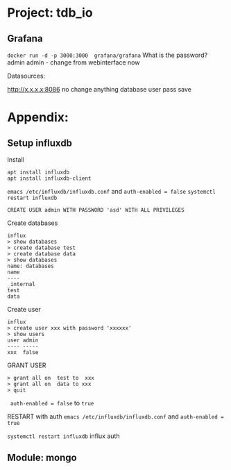 # Project: tdb_io


## Grafana

`docker run -d -p 3000:3000  grafana/grafana`
What is the password? admin admin - change from webinterface now


Datasources:


http://x.x.x.x:8086
no change anything
database user
pass
save

# Appendix:

## Setup influxdb

Install
```
apt install influxdb
apt install influxdb-client
```
`emacs /etc/influxdb/influxdb.conf` and  `auth-enabled = false`
`systemctl restart influxdb`


`CREATE USER admin WITH PASSWORD 'asd' WITH ALL PRIVILEGES`


Create databases
```
influx
> show databases
> create database test
> create database data
> show databases
name: databases
name
----
_internal
test
data
```

Create user
```
influx
> create user xxx with password 'xxxxxx'
> show users
user admin
---- -----
xxx  false
```


GRANT USER
```
> grant all on  test to  xxx
> grant all on  data to xxx
> quit
```

` auth-enabled = false` to
`true`


RESTART with auth
`emacs /etc/influxdb/influxdb.conf` and  `auth-enabled = true`

`systemctl restart influxdb`
influx
auth
## Module: mongo
